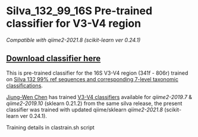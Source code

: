 # Silva_132_99_16S Pre-trained classifier for V3-V4 region
*Compatible with qiime2-2021.8 (scikit-learn ver 0.24.1)*

## [Download classifier here](https://drive.google.com/file/d/1ftLKI_oxLMfn55NOjyiI55K-Dc_FxRbi/view?usp=sharing)

This is pre-trained classifier for the 16S V3-V4 region (341f - 806r) trained on [Silva 132 99% ref sequences and corresponding 7-level taxonomic classifications](https://www.arb-silva.de/download/archive/qiime). 

[Jiung-Wen Chen](https://github.com/Jiung-Wen) has trained [V3-V4 classifiers](https://github.com/Jiung-Wen/q2-silva-V3V4classifier) available for *qiime2-2019.7* & *qiime2-2019.10* (sklearn 0.21.2) from the same silva release, the present classifier was trained with updated qiime/sklearn *qiime2-2021.8* (scikit-learn ver 0.24.1).

Training details in clastrain.sh script
